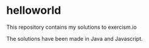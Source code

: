 helloworld
==========

This repository contains my solutions to exercism.io

The solutions have been made in Java and Javascript.